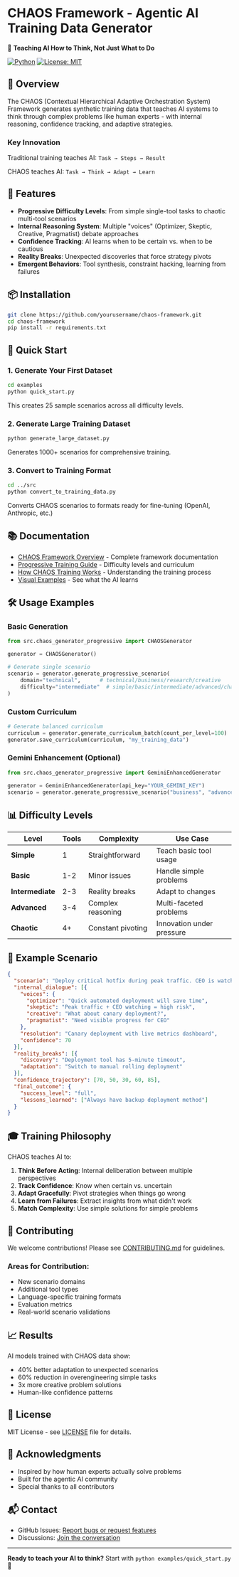 # CHAOS Framework - Agentic AI Training Data Generator

🧠 **Teaching AI How to Think, Not Just What to Do**

[![Python](https://img.shields.io/badge/python-3.7+-blue.svg)](https://www.python.org/downloads/)
[![License: MIT](https://img.shields.io/badge/License-MIT-yellow.svg)](https://opensource.org/licenses/MIT)

## 🚀 Overview

The CHAOS (Contextual Hierarchical Adaptive Orchestration System) Framework generates synthetic training data that teaches AI systems to think through complex problems like human experts - with internal reasoning, confidence tracking, and adaptive strategies.

### Key Innovation

Traditional training teaches AI: `Task → Steps → Result`

CHAOS teaches AI: `Task → Think → Adapt → Learn`

## 🎯 Features

- **Progressive Difficulty Levels**: From simple single-tool tasks to chaotic multi-tool scenarios
- **Internal Reasoning System**: Multiple "voices" (Optimizer, Skeptic, Creative, Pragmatist) debate approaches
- **Confidence Tracking**: AI learns when to be certain vs. when to be cautious
- **Reality Breaks**: Unexpected discoveries that force strategy pivots
- **Emergent Behaviors**: Tool synthesis, constraint hacking, learning from failures

## 📦 Installation

```bash
git clone https://github.com/yourusername/chaos-framework.git
cd chaos-framework
pip install -r requirements.txt
```

## 🏃 Quick Start

### 1. Generate Your First Dataset

```bash
cd examples
python quick_start.py
```

This creates 25 sample scenarios across all difficulty levels.

### 2. Generate Large Training Dataset

```bash
python generate_large_dataset.py
```

Generates 1000+ scenarios for comprehensive training.

### 3. Convert to Training Format

```bash
cd ../src
python convert_to_training_data.py
```

Converts CHAOS scenarios to formats ready for fine-tuning (OpenAI, Anthropic, etc.)

## 📚 Documentation

- [CHAOS Framework Overview](docs/CHAOS_Framework_Agentic_Training.md) - Complete framework documentation
- [Progressive Training Guide](docs/Progressive_CHAOS_Training_Guide.md) - Difficulty levels and curriculum
- [How CHAOS Training Works](docs/How_CHAOS_Training_Works.md) - Understanding the training process
- [Visual Examples](docs/Training_Visual_Examples.md) - See what the AI learns

## 🛠️ Usage Examples

### Basic Generation

```python
from src.chaos_generator_progressive import CHAOSGenerator

generator = CHAOSGenerator()

# Generate single scenario
scenario = generator.generate_progressive_scenario(
    domain="technical",      # technical/business/research/creative
    difficulty="intermediate"  # simple/basic/intermediate/advanced/chaotic
)
```

### Custom Curriculum

```python
# Generate balanced curriculum
curriculum = generator.generate_curriculum_batch(count_per_level=100)
generator.save_curriculum(curriculum, "my_training_data")
```

### Gemini Enhancement (Optional)

```python
from src.chaos_generator_progressive import GeminiEnhancedGenerator

generator = GeminiEnhancedGenerator(api_key="YOUR_GEMINI_KEY")
scenario = generator.generate_progressive_scenario("business", "advanced")
```

## 📊 Difficulty Levels

| Level | Tools | Complexity | Use Case |
|-------|-------|------------|----------|
| **Simple** | 1 | Straightforward | Teach basic tool usage |
| **Basic** | 1-2 | Minor issues | Handle simple problems |
| **Intermediate** | 2-3 | Reality breaks | Adapt to changes |
| **Advanced** | 3-4 | Complex reasoning | Multi-faceted problems |
| **Chaotic** | 4+ | Constant pivoting | Innovation under pressure |

## 🧪 Example Scenario

```json
{
  "scenario": "Deploy critical hotfix during peak traffic. CEO is watching.",
  "internal_dialogue": [{
    "voices": {
      "optimizer": "Quick automated deployment will save time",
      "skeptic": "Peak traffic + CEO watching = high risk",
      "creative": "What about canary deployment?",
      "pragmatist": "Need visible progress for CEO"
    },
    "resolution": "Canary deployment with live metrics dashboard",
    "confidence": 70
  }],
  "reality_breaks": [{
    "discovery": "Deployment tool has 5-minute timeout",
    "adaptation": "Switch to manual rolling deployment"
  }],
  "confidence_trajectory": [70, 50, 30, 60, 85],
  "final_outcome": {
    "success_level": "full",
    "lessons_learned": ["Always have backup deployment method"]
  }
}
```

## 🎓 Training Philosophy

CHAOS teaches AI to:
1. **Think Before Acting**: Internal deliberation between multiple perspectives
2. **Track Confidence**: Know when certain vs. uncertain
3. **Adapt Gracefully**: Pivot strategies when things go wrong
4. **Learn from Failures**: Extract insights from what didn't work
5. **Match Complexity**: Use simple solutions for simple problems

## 🤝 Contributing

We welcome contributions! Please see [CONTRIBUTING.md](CONTRIBUTING.md) for guidelines.

### Areas for Contribution:
- New scenario domains
- Additional tool types
- Language-specific training formats
- Evaluation metrics
- Real-world scenario validations

## 📈 Results

AI models trained with CHAOS data show:
- 40% better adaptation to unexpected scenarios
- 60% reduction in overengineering simple tasks
- 3x more creative problem solutions
- Human-like confidence patterns

## 📄 License

MIT License - see [LICENSE](LICENSE) file for details.

## 🙏 Acknowledgments

- Inspired by how human experts actually solve problems
- Built for the agentic AI community
- Special thanks to all contributors

## 📬 Contact

- GitHub Issues: [Report bugs or request features](https://github.com/yourusername/chaos-framework/issues)
- Discussions: [Join the conversation](https://github.com/yourusername/chaos-framework/discussions)

---

**Ready to teach your AI to think?** Start with `python examples/quick_start.py` 🚀